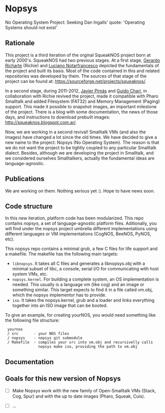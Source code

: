 # Nopsys
No Operating System Project: Seeking Dan Ingalls' quote: 'Operating Systems should not exist'

## Rationale
This project is a third iteration of the orginal SqueakNOS project born at early 2000's. SqueakNOS had two previous stages. 
At a first stage, [Gerardo Richarte](...) (Richie) and [Luciano Notarfrancesco](https://github.com/len?tab=activity) depicted the fundamentals of the project 
and built its basis. Most of the code contained in this and related repositories was developed by them. 
The sources of that stage of the project can be found at: https://sourceforge.net/projects/squeaknos/.

In a second stage, during 2011-2012, [Javier Pimás](https://github.com/melkyades) and [Guido Chari](https://github.com/charig), in collaboration with Richie revived the project, made it compatible with Pharo Smalltalk and added Filesystem (FAT32) and Memory Management (Paging) support. This made it possible to snapshot images, an important milestone of the project. There is a blog with some documentation, the news of those days, and instructions to download prebuilt images: http://squeaknos.blogspot.com.ar/.

Now, we are working in a second revival! Smalltalk VMs (and also the images) have changed a lot since the old times. 
We have decided to give a new name to the project: Nopsys (No Operating System). The reason is that we do not want the 
project to be tightly coupled to any particular Smalltalk dialect. Besides, although we are developing the project in 
Smalltalk, and we considered ourselves Smalltalkers, actually the fundamental ideas are language-agnostic. 

## Publications
We are working on them. Nothing serious yet :). Hope to have news soon.

## Code structure

In this new iteration, platform code has been modularized. This repo contains _nopsys_, a set of language-agnostic platform files. Aditionally, you will find under the nopsys project umbrella different implementations using different languages or VM implementations (CogNOS, BeeNOS, PyNOS, etc). 

This nopsys repo contains a minimal grub, a few C files for life support and a makefile. The makefile has the following main targets: 
 - `libnopsys`. It takes all C files and generates a libnopsys.obj with a minimal subset of libc, a console, serial I/O for communicating with host system VMs, etc. 
 - `nopsys.kernel`. For building a complete system, an OS implementation is needed. This usually is a language vm (like cog) and an image or something similar. This target expects to find it in a file called vm.obj, which the nopsys implementor has to provide.
 - `iso`. It takes the nopsys.kernel, grub and a loader and links everything together into an ISO image that can be booted.
 
To give an example, for creating yourNOS, you would need something like the following file structure:

     yournos 
     / src       - your NOS files
     / nopsys    - nopsys git submodule
     / Makefile  - compiles your src into vm.obj and recursivelly calls
                   nopsys make iso, providing the path to vm.obj


## Documentation

## Goals for this new version of Nopsys
- [ ] Make Nopsys work with the new family of Open-Smalltalk VMs (Stack, Cog, Spur) and with the up to date images 
(Pharo, Squeak, Cuis). 
- [ ] ... 


